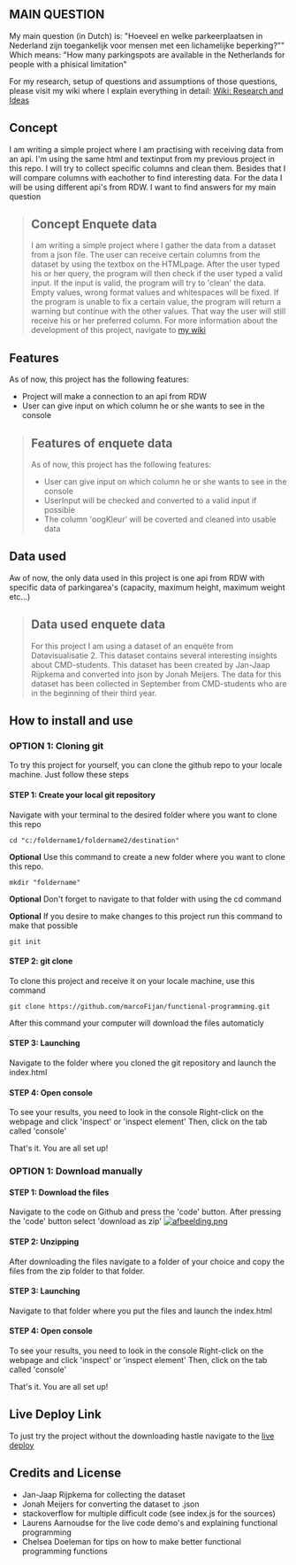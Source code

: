 ## MAIN QUESTION
My main question (in Dutch) is:
"Hoeveel en welke parkeerplaatsen in Nederland zijn toegankelijk voor mensen met een lichamelijke beperking?""
Which means:
"How many parkingspots are available in the Netherlands for people with a phisical limitation"

For my research, setup of questions and assumptions of those questions, please visit my wiki where I explain everything in detail: [Wiki: Research and Ideas](https://github.com/marcoFijan/functional-programming/wiki/Onderzoeksvragen-en-idee%C3%ABn)

## Concept
I am writing a simple project where I am practising with receiving data from an api. I'm using the same html and textinput from my previous project in this repo. I will try to collect specific columns and clean them. Besides that I will compare columns with eachother to find interesting data. For the data I will be using different api's from RDW. I want to find answers for my main question

> ## Concept Enquete data
> I am writing a simple project where I gather the data from a dataset from a json file. The user can receive certain columns from the dataset by using the textbox on the HTMLpage. After the user typed his or her query, the program will then check if the user typed a valid input. If the input is valid, the  program will try to 'clean' the data. Empty values, wrong format values and whitespaces will be fixed. If the program is unable to fix a certain value, the  program will return a warning but continue with the other values. That way the user will still receive his or her preferred column.
> For more information about the development of this project, navigate to [my wiki](https://github.com/marcoFijan/functional-programming/wiki/Opschonen-van-Data)

## Features
As of now, this project has the following features:
* Project will make a connection to an api from RDW
* User can give input on which column he or she wants to see in the console

> ## Features of enquete data
> As of now, this project has the following features:
> * User can give input on which column he or she wants to see in the console
> * UserInput will be checked and converted to a valid input if possible
> * The column 'oogKleur' will be coverted and cleaned into usable data

## Data used
Aw of now, the only data used in this project is one api from RDW with specific data of parkingarea's (capacity, maximum height, maximum weight etc...)

> ## Data used enquete data
> For this project I am using a dataset of an enquëte from Datavisualisatie 2. This dataset contains several interesting insights about CMD-students. This dataset has been created by Jan-Jaap Rijpkema and converted into json by Jonah Meijers.
> The data for this dataset has been collected in September from CMD-students who are in the beginning of their third year.

## How to install and use
### OPTION 1: Cloning git
To try this project for yourself, you can clone the github repo to your locale machine. Just follow these steps
#### STEP 1: Create your local git repository
Navigate with your terminal to the desired folder where you want to clone this repo
```
cd "c:/foldername1/foldername2/destination"
```

**Optional** Use this command to create a new folder where you want to clone this repo.
```
mkdir "foldername"
```
**Optional** Don't forget to navigate to that folder with using the cd command


**Optional** If you desire to make changes to this project run this command to make that possible
```
git init
```

#### STEP 2: git clone
To clone this project and receive it on your locale machine, use this command
```
git clone https://github.com/marcoFijan/functional-programming.git
```

After this command your computer will download the files automaticly

#### STEP 3: Launching
Navigate to the folder where you cloned the git repository and launch the index.html

#### STEP 4: Open console
To see your results, you need to look in the console
Right-click on the webpage and click 'inspect' or 'inspect element'
Then, click on the tab called 'console'

That's it. You are all set up!

### OPTION 1: Download manually
#### STEP 1: Download the files
Navigate to the code on Github and press the 'code' button. After pressing the 'code' button select 'download as zip'
[![afbeelding.png](https://i.postimg.cc/4xkw1zt8/afbeelding.png)](https://postimg.cc/9rbGmwLT)

#### STEP 2: Unzipping
After downloading the files navigate to a folder of your choice and copy the files from the zip folder to that folder.

#### STEP 3: Launching
Navigate to that folder where you put the files and launch the index.html

#### STEP 4: Open console
To see your results, you need to look in the console
Right-click on the webpage and click 'inspect' or 'inspect element'
Then, click on the tab called 'console'

That's it. You are all set up!

## Live Deploy Link
To just try the project without the downloading hastle navigate to the [live deploy](https://marcofijan.github.io/functional-programming/)

## Credits and License
* Jan-Jaap Rijpkema for collecting the dataset
* Jonah Meijers for converting the dataset to .json
* stackoverflow for multiple difficult code (see index.js for the sources)
* Laurens Aarnoudse for the live code demo's and explaining functional programming
* Chelsea Doeleman for tips on how to make better functional programming functions
